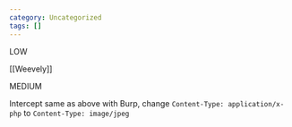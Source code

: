 ```yaml
---
category: Uncategorized
tags: []
---
```

LOW

[[Weevely]]

MEDIUM

Intercept same as above with Burp, change `Content-Type: application/x-php` to `Content-Type: image/jpeg` 
